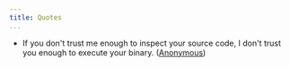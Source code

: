 ```yaml
---
title: Quotes
...
```


- If you don't trust me enough to inspect your source code, I don't trust you enough to execute your binary. ([Anonymous](https://code.google.com/p/chromium/issues/detail?id=500922#c35))
